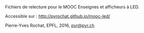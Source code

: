 Fichiers de relecture pour le MOOC
Enseignes et afficheurs à LED.

Accessible sur :
http://pyrochat.github.io/mooc-led/ 

Pierre-Yves Rochat, EPFL, 2016, pyr@pyr.ch

